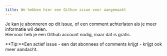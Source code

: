 ```yaml
---
title: We hebben hier een Githun issue voor aangemaakt
---
```


Je kan je abonneren op dit issue, of een comment achterlaten als je meer informatie wil delen.\
Hiervoor heb je een Github account nodig, maar dat is gratis.

\*\*Tip:\*\*Een actief issue - een dat abonnees of comments krijgt - krijgt ook meer aandacht.
